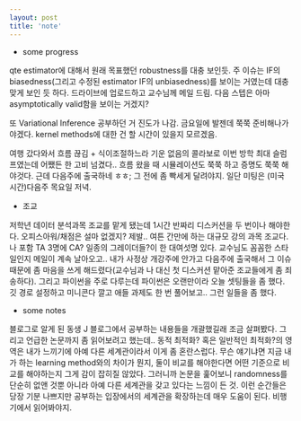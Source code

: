 ```yaml
---
layout: post
title: 'note'
---
```


- some progress

qte estimator에 대해서 원래 목표했던 robustness를 대충 보인듯. 주 이슈는 IF의 biasedness(그리고 수정된 estimator IF의 unbiasedness)를 보이는 거였는데 대충 맞게 보인 듯 하다. 드라이브에 업로드하고 교수님께 메일 드림. 다음 스텝은 아마 asymptotically valid함을 보이는 거겠지?


또 Variational Inference 공부하던 거 진도가 나감. 금요일에 발젠데 쭉쭉 준비해나가야겠다. kernel methods에 대한 건 할 시간이 있을지 모르겠음. 


여행 갔다와서 흐름 끊김 + 식이조절하느라 기운 없음의 콜라보로 이번 방학 최대 슬럼프였는데 어쨌든 한 고비 넘겼다.. 흐름 왔을 때 시뮬레이션도 쭉쭉 하고 증명도 쭉쭉 해야것다. 근데 다음주에 출국하네 ㅎㅎ; 그 전에 좀 빡세게 달려야지. 일단 미팅은 (미국 시간)다음주 목요일 저녁.

- 조교

저학년 데이터 분석과목 조교를 맡게 됐는데 1시간 반짜리 디스커션을 두 번이나 해야한다. 오피스아워/채점은 설마 없겠지? 제발.. 여튼 간만에 하는 대규모 강의 과목 조교다. 나 포함 TA 3명에 CA? 일종의 그레이더들?이 한 대여섯명 있다. 교수님도 꼼꼼한 스타일인지 메일이 계속 날아오고.. 내가 사정상 개강주에 안가고 다음주에 출국해서 그 이슈때문에 좀 마음을 쓰게 해드렸다(교수님과 나 대신 첫 디스커션 맡아준 조교들에게 좀 죄송하다). 그리고 파이썬을 주로 다루는데 파이썬은 오랜만이라 오늘 셋팅들을 좀 했다. 깃 경로 설정하고 미니콘다 깔고 애들 과제도 한 번 풀어보고.. 그런 일들을 좀 했다. 

- some notes

블로그로 알게 된 동생 J 블로그에서 공부하는 내용들을 개괄했길래 조금 살펴봤다. 그리고 언급한 논문까지 좀 읽어보려고 했는데.. 동적 최적화? 혹은 일반적인 최적화?의 영역은 내가 느끼기에 아예 다른 세계관이라서 이게 좀 혼란스럽다. 무슨 얘기냐면 지금 내가 하는 learning method와의 차이가 뭔지, 둘이 비교를 해야한다면 어떤 기준으로 비교를 해야하는지 그게 감이 잡히질 않았다. 그러니까 논문을 훑어보니 randomness를 단순히 없앤 것뿐 아니라 아예 다른 세계관을 갖고 있다는 느낌이 든 것. 이런 순간들은 당장 기분 나쁘지만 공부하는 입장에서의 세계관을 확장하는데 매우 도움이 된다. 비행기에서 읽어봐야지. 

